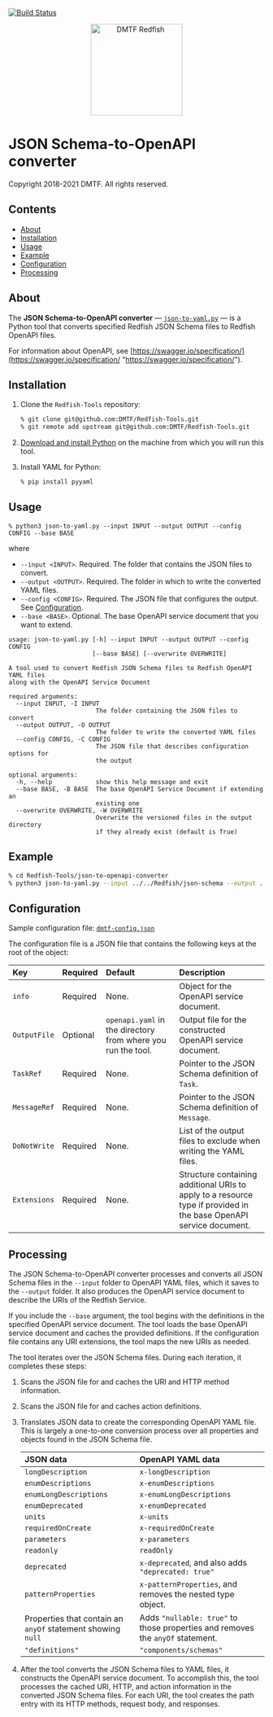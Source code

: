 [![Build Status](https://travis-ci.com/DMTF/Redfish-Tools.svg?branch=master)](https://travis-ci.com/github/DMTF/Redfish-Tools)
<p align="center">
  <img src="http://redfish.dmtf.org/sites/all/themes/dmtf2015/images/dmtf-redfish-logo.png" alt="DMTF Redfish" width=180>

# JSON Schema-to-OpenAPI converter

Copyright 2018-2021 DMTF. All rights reserved.

## Contents

* [About](#about)
* [Installation](#installation)
* [Usage](#usage)
* [Example](#example)
* [Configuration](#configuration)
* [Processing](#processing)

## About

The **JSON Schema-to-OpenAPI converter** &mdash; [`json-to-yaml.py`](json-to-yaml.py) &mdash; is a Python tool that converts specified Redfish JSON Schema files to Redfish OpenAPI files.

For information about OpenAPI, see [https://swagger.io/specification/](https://swagger.io/specification/ "https://swagger.io/specification/").

## Installation

1. Clone the `Redfish-Tools` repository:

   ```bash
   % git clone git@github.com:DMTF/Redfish-Tools.git
   % git remote add upstream git@github.com:DMTF/Redfish-Tools.git
   ```
1. [Download and install Python](https://www.python.org/downloads/ "https://www.python.org/downloads/") on the machine from which you will run this tool.
1. Install YAML for Python:

    ```bash
    % pip install pyyaml
    ```

## Usage

```
% python3 json-to-yaml.py --input INPUT --output OUTPUT --config CONFIG --base BASE
```

where

* `--input <INPUT>`. Required. The folder that contains the JSON files to convert.
* `--output <OUTPUT>`. Required. The folder in which to write the converted YAML files.
* `--config <CONFIG>`. Required. The JSON file that configures the output. See [Configuration](#configuration).
* `--base <BASE>`. Optional. The base OpenAPI service document that you want to extend.

```
usage: json-to-yaml.py [-h] --input INPUT --output OUTPUT --config CONFIG
                       [--base BASE] [--overwrite OVERWRITE]

A tool used to convert Redfish JSON Schema files to Redfish OpenAPI YAML files
along with the OpenAPI Service Document

required arguments:
  --input INPUT, -I INPUT
                        The folder containing the JSON files to convert
  --output OUTPUT, -O OUTPUT
                        The folder to write the converted YAML files
  --config CONFIG, -C CONFIG
                        The JSON file that describes configuration options for
                        the output

optional arguments:
  -h, --help            show this help message and exit
  --base BASE, -B BASE  The base OpenAPI Service Document if extending an
                        existing one
  --overwrite OVERWRITE, -W OVERWRITE
                        Overwrite the versioned files in the output directory
                        if they already exist (default is True)
```

## Example

```bash
% cd Redfish-Tools/json-to-openapi-converter
% python3 json-to-yaml.py --input ../../Redfish/json-schema --output ../../Redfish/openapi --config dmtf-config.json
```

## Configuration

Sample configuration file: [`dmtf-config.json`](dmtf-config.json)

The configuration file is a JSON file that contains the following keys at the root of the object:

| Key          | Required | Default | Description                                |
| :----------- | :------- | :------ | :----------------------------------------- |
| `info`       | Required | None.   | Object for the OpenAPI service document. |
| `OutputFile` | Optional | `openapi.yaml` in the directory from where you run the tool. | Output file for the constructed OpenAPI service document. |
| `TaskRef`    | Required | None.   | Pointer to the JSON Schema definition of `Task`. |
| `MessageRef` | Required | None.   | Pointer to the JSON Schema definition of `Message`. |
| `DoNotWrite` | Required | None.   | List of the output files to exclude when writing the YAML files. |
| `Extensions` | Required | None.   | Structure containing additional URIs to apply to a resource type if provided in the base OpenAPI service document. |

## Processing

The JSON Schema-to-OpenAPI converter processes and converts all JSON Schema files in the `--input` folder to OpenAPI YAML files, which it saves to the `--output` folder.  It also produces the OpenAPI service document to describe the URIs of the Redfish Service.

If you include the `--base` argument, the tool begins with the definitions in the specified OpenAPI service document. The tool loads the base OpenAPI service document and caches the provided definitions.  If the configuration file contains any URI extensions, the tool maps the new URIs as needed.

The tool iterates over the JSON Schema files. During each iteration, it completes these steps:

1. Scans the JSON file for and caches the URI and HTTP method information.
1. Scans the JSON file for and caches action definitions.
1. Translates JSON data to create the corresponding OpenAPI YAML file. This is largely a one-to-one conversion process over all properties and objects found in the JSON Schema file.
    
    | JSON data              | OpenAPI YAML data                         |
    | :--------------------- | :---------------------------------------- |
    | `longDescription`      | `x-longDescription`                       |
    | `enumDescriptions`     | `x-enumDescriptions`                      |
    | `enumLongDescriptions` | `x-enumLongDescriptions`                  |
    | `enumDeprecated`       | `x-enumDeprecated`                        |
    | `units`                | `x-units`                                 |
    | `requiredOnCreate`     | `x-requiredOnCreate`                      |
    | `parameters`           | `x-parameters`                            |
    | `readonly`             | `readOnly`                                |
    | `deprecated`           | `x-deprecated`, and also adds `"deprecated: true"` |
    | `patternProperties`    | `x-patternProperties`, and removes the nested type object. |
    | Properties that contain an `anyOf` statement showing `null` | Adds `"nullable: true"` to those properties and removes the `anyOf` statement. |
    | `"definitions"`        | `"components/schemas"`                    |

1. After the tool converts the JSON Schema files to YAML files, it constructs the OpenAPI service document.  To accomplish this, the tool processes the cached URI, HTTP, and action information in the converted JSON Schema files. For each URI, the tool creates the path entry with its HTTP methods, request body, and responses.
